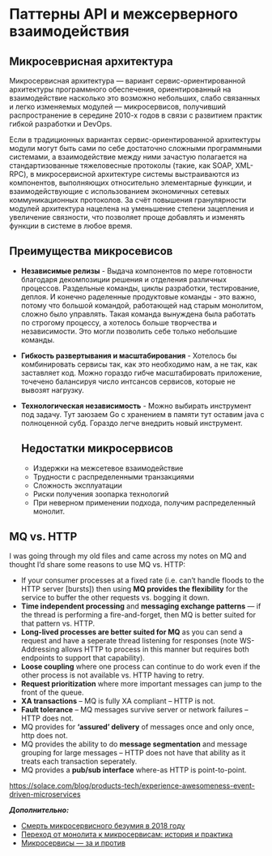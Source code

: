 # Паттерны API и межсерверного взаимодействия

## Микросеврисная архитектура

Микросервисная архитектура — вариант сервис-ориентированной архитектуры программного обеспечения, ориентированный на взаимодействие насколько это возможно небольших, слабо связанных и легко изменяемых модулей — микросервисов, получивший распространение в середине 2010-х годов в связи с развитием практик гибкой разработки и DevOps.

Если в традиционных вариантах сервис-ориентированной архитектуры модули могут быть сами по себе достаточно сложными программными системами, а взаимодействие между ними зачастую полагается на стандартизованные тяжеловесные протоколы (такие, как SOAP, XML-RPC), в микросервисной архитектуре системы выстраиваются из компонентов, выполняющих относительно элементарные функции, и взаимодействующие с использованием экономичных сетевых коммуникационных протоколов. За счёт повышения гранулярности модулей архитектура нацелена на уменьшение степени зацепления и увеличение связности, что позволяет проще добавлять и изменять функции в системе в любое время.

## Преимущества микросевисов

- **Независимые релизы** - Выдача компонентов по мере готовности благодаря декомпозиции решения и отделения различных процессов. Раздельные команды, циклы разработки, тестирование, деплоя. И конечно раделенные продуктовые команды - это важно, потому что большой командой, работающей над старым монолитом, сложно было управлять. Такая команда вынуждена была работать по строгому процессу, а хотелось больше творчества и независимости. Это могли позволить себе только небольшие команды.

- **Гибкость развертывания и масштабирования** - Хотелось бы комбинировать сервисы так, как это необходимо нам, а не так, как заставляет код. Можно гораздо гибче масштабировать приложение, точечено балансируя число интсансов сервисов, которые не вывозят нагрузку.

- **Технологическая независимость** - Можно выбирать инструмент под задачу. Тут заюзаем Go с хранением в памяти тут оставим java с полноценной субд. Гораздо легче внедрить новый инструмент.

   

  ## Недостатки микросервисов

  - Издержки на межсетевое взаимодействие
  - Трудности с распределенными транзакциями
  - Сложность эксплуатации
  - Риски получения зоопарка технологий
  - При неверном применении подхода, получим распределенный монолит.

## MQ vs. HTTP

I was going through my old files and came across my notes on MQ and thought I’d share some reasons to use MQ vs. HTTP:

- If your consumer processes at a fixed rate (i.e. can’t handle floods to the HTTP server [bursts]) then using **MQ provides the flexibility** for the service to buffer the other requests vs. bogging it down.
- **Time independent processing** and **messaging exchange patterns** — if the thread is performing a fire-and-forget, then MQ is better suited for that pattern vs. HTTP.
- **Long-lived processes are better suited for MQ** as you can send a request and have a seperate thread listening for responses (note WS-Addressing allows HTTP to process in this manner but requires both endpoints to support that capability).
- **Loose coupling** where one process can continue to do work even if the other process is not available vs. HTTP having to retry.
- **Request prioritization** where more important messages can jump to the front of the queue.
- **XA transactions** – MQ is fully XA compliant – HTTP is not.
- **Fault tolerance** – MQ messages survive server or network failures – HTTP does not.
- MQ provides for **‘assured’ delivery** of messages once and only once, http does not.
- MQ provides the ability to do **message segmentation** and message grouping for large messages – HTTP does not have that ability as it treats each transaction seperately.
- MQ provides a **pub/sub interface** where-as HTTP is point-to-point.

https://solace.com/blog/products-tech/experience-awesomeness-event-driven-microservices



***Дополнительно:***

- [Смерть микросервисного безумия в 2018 году](https://habr.com/ru/company/flant/blog/347518/)
- [Переход от монолита к микросервисам: история и практика](https://habr.com/ru/company/raiffeisenbank/blog/458404/)
- [Микросервисы — за и против](http://devopsru.com/news/2016-05-10-microservice-trade-offs.html)